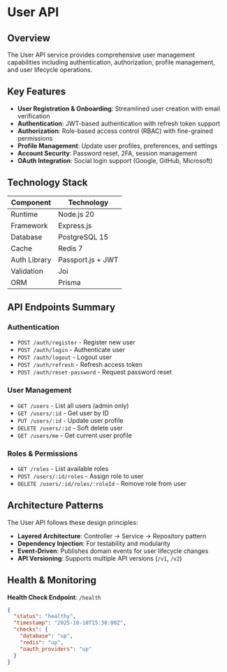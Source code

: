# User API

## Overview

The User API service provides comprehensive user management capabilities including authentication, authorization, profile management, and user lifecycle operations.

## Key Features

- **User Registration & Onboarding**: Streamlined user creation with email verification
- **Authentication**: JWT-based authentication with refresh token support
- **Authorization**: Role-based access control (RBAC) with fine-grained permissions
- **Profile Management**: Update user profiles, preferences, and settings
- **Account Security**: Password reset, 2FA, session management
- **OAuth Integration**: Social login support (Google, GitHub, Microsoft)

## Technology Stack

| Component | Technology |
|-----------|------------|
| Runtime | Node.js 20 |
| Framework | Express.js |
| Database | PostgreSQL 15 |
| Cache | Redis 7 |
| Auth Library | Passport.js + JWT |
| Validation | Joi |
| ORM | Prisma |

## API Endpoints Summary

### Authentication
- `POST /auth/register` - Register new user
- `POST /auth/login` - Authenticate user
- `POST /auth/logout` - Logout user
- `POST /auth/refresh` - Refresh access token
- `POST /auth/reset-password` - Request password reset

### User Management
- `GET /users` - List all users (admin only)
- `GET /users/:id` - Get user by ID
- `PUT /users/:id` - Update user profile
- `DELETE /users/:id` - Soft delete user
- `GET /users/me` - Get current user profile

### Roles & Permissions
- `GET /roles` - List available roles
- `POST /users/:id/roles` - Assign role to user
- `DELETE /users/:id/roles/:roleId` - Remove role from user

## Architecture Patterns

The User API follows these design principles:

- **Layered Architecture**: Controller → Service → Repository pattern
- **Dependency Injection**: For testability and modularity
- **Event-Driven**: Publishes domain events for user lifecycle changes
- **API Versioning**: Supports multiple API versions (`/v1`, `/v2`)

## Health & Monitoring

**Health Check Endpoint**: `/health`

```json
{
  "status": "healthy",
  "timestamp": "2025-10-10T15:30:00Z",
  "checks": {
    "database": "up",
    "redis": "up",
    "oauth_providers": "up"
  }
}
```
